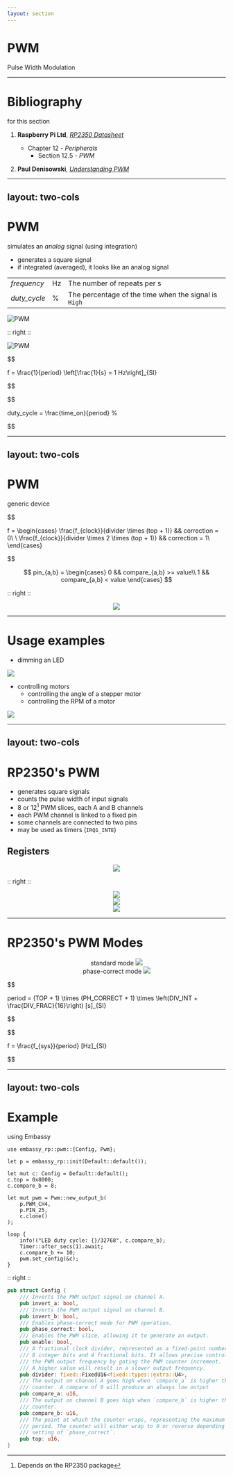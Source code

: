 ```yaml
---
layout: section
---
```

# PWM
Pulse Width Modulation

---

# Bibliography
for this section

1. **Raspberry Pi Ltd**, *[RP2350 Datasheet](https://datasheets.raspberrypi.com/rp2350/rp2350-datasheet.pdf)*
   - Chapter 12 - *Peripherals*
     - Section 12.5 - *PWM*

2. **Paul Denisowski**, *[Understanding PWM](https://www.youtube.com/watch?v=nXFoVSN3u-E)*

---
layout: two-cols
---
# PWM
simulates an *analog* signal (using integration)

- generates a square signal
- if integrated (averaged), it looks like an analog signal

|  |  |  |
|-----------|------|-------------|
| *frequency* | Hz | The number of repeats per s |
| *duty_cycle* | % | The percentage of the time when the signal is `High` |

![PWM](./pulse-width-modulation-signal-diagrams-average.png)

:: right ::

![PWM](./pwm_example.png)

$$

f = \frac{1}{period} \left[\frac{1}{s} = 1 Hz\right]_{SI}

$$

$$

duty\_cycle = \frac{time\_on}{period} \%

$$

---
layout: two-cols
---
# PWM
generic device

$$

f = \begin{cases}
    \frac{f_{clock}}{divider \times (top + 1)} && correction = 0\\
    \\
    \frac{f_{clock}}{divider \times 2 \times (top + 1)} && correction = 1\\
\end{cases}

$$

$$
pin_{a,b} = \begin{cases}
    0 && compare_{a,b} >= value\\
    1 && compare_{a,b} < value
\end{cases}
$$


<style>
.two-columns {
    grid-template-columns: 4fr 5fr;
}
</style>

:: right ::

<div align="center">
<img src="./pwm.svg" class="rounded w-150">
</div>

---

# Usage examples

<div grid="~ cols-2 gap-6">

<div>

- dimming an LED
<img src="./pwm_led.gif" class="rounded w-90">

</div>

<div>

- controlling motors
  - controlling the angle of a stepper motor
  - controlling the RPM of a motor


<img src="./pwm_voltage.gif" class="rounded w-90">

</div>

</div>

---
layout: two-cols
---

# RP2350's PWM

- generates square signals
- counts the pulse width of input signals
- 8 or 12[^package] PWM slices, each A and B channels
- each PWM channel is linked to a fixed pin
- some channels are connected to two pins
- may be used as timers (`IRQ1_INTE`)

## Registers

<style>
.two-columns {
    grid-template-columns: 4fr 5fr;
}
</style>

<div align="center">
<img src="./pwm_rp2040_registers.png" class="rounded w-150">
</div>

:: right ::

<div align="center">
<img src="./pwm_rp2040.png" class="rounded w-150">
</div>

<div align="center">
<img src="./pwm_rp2350_pins.png" class="rounded w-150">
</div>

<div align="center">
<img src="../rp2350/pico2w-pinout.svg" class="rounded w-70">

</div>

[^package]: Depends on the RP2350 package

---

# RP2350's PWM Modes

<div grid="~ cols-2 gap-5">

<div align="center">
standard mode
<img src="./pwm_rp2040_example.png" class="rounded w-100">
</div>

<div align="center">
phase-correct mode
<img src="./pwm_rp2040_example2.png" class="rounded w-100">
</div>

</div>

$$

period = (TOP + 1) \times (PH\_CORRECT + 1) \times \left(DIV\_INT + \frac{DIV\_FRAC}{16}\right) [s]_{SI}

$$

$$

f = \frac{f_{sys}}{period} [Hz]_{SI}

$$

---
layout: two-cols
---

# Example
using Embassy

```rust{1|3|5|5,6|5,6,7|9-13|16|17|18,19|15,18,19,20|all}
use embassy_rp::pwm::{Config, Pwm};

let p = embassy_rp::init(Default::default());

let mut c: Config = Default::default();
c.top = 0x8000;
c.compare_b = 8;

let mut pwm = Pwm::new_output_b(
    p.PWM_CH4, 
    p.PIN_25, 
    c.clone()
);

loop {
    info!("LED duty cycle: {}/32768", c.compare_b);
    Timer::after_secs(1).await;
    c.compare_b += 10;
    pwm.set_config(&c);
}
```

:: right ::

```rust {lineNumbers: false}
pub struct Config {
    /// Inverts the PWM output signal on channel A.
    pub invert_a: bool,
    /// Inverts the PWM output signal on channel B.
    pub invert_b: bool,
    /// Enables phase-correct mode for PWM operation.
    pub phase_correct: bool,
    /// Enables the PWM slice, allowing it to generate an output.
    pub enable: bool,
    /// A fractional clock divider, represented as a fixed-point number with
    /// 8 integer bits and 4 fractional bits. It allows precise control over
    /// the PWM output frequency by gating the PWM counter increment.
    /// A higher value will result in a slower output frequency.
    pub divider: fixed::FixedU16<fixed::types::extra::U4>,
    /// The output on channel A goes high when `compare_a` is higher than the
    /// counter. A compare of 0 will produce an always low output
    pub compare_a: u16,
    /// The output on channel B goes high when `compare_b` is higher than the
    /// counter.
    pub compare_b: u16,
    /// The point at which the counter wraps, representing the maximum possible
    /// period. The counter will either wrap to 0 or reverse depending on the
    /// setting of `phase_correct`.
    pub top: u16,
}

```
